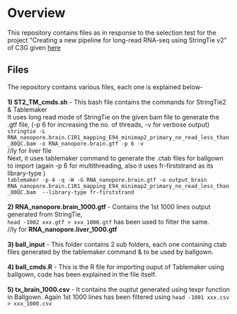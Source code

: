 # Overview
This repository contains files as in response to the selection test for the project "Creating a new pipeline for long-read RNA-seq using StringTie v2" of C3G given [here](https://bitbucket.org/mugqic/gsoc_2020/src/master/) 

## Files
The repository contains various files, each one is explained below- <br/> <br/>
**1) ST2_TM_cmds.sh** - This bash file contains the commands for StringTie2 & Tablemaker <br/>
It uses long read mode of StringTie on the given bam file to generate the .gtf file, (-p 6 for increasing the no. of threads, -v for verbose output) <br/> 
`stringtie -L RNA_nanopore.brain.C1R1_mapping_E94_minimap2_primary_no_read_less_than_80QC.bam -o RNA_nanopore.brain.gtf -p 6 -v` <br/>
//ly for liver file <br/>
Next, it uses tablemaker command to generate the .ctab files for ballgown to import (again -p 6 for multithreading, also it uses fr-firststrand as its library-type ) <br/>
`tablemaker -p 4 -q -W -G RNA_nanopore.brain.gtf -o output_brain RNA_nanopore.brain.C1R1_mapping_E94_minimap2_primary_no_read_less_than_80QC.bam  --library-type fr-firststrand` <br/> <br/>
**2) RNA_nanopore.brain_1000.gtf** - Contains the 1st 1000 lines output generated from StringTie, <br/> `head -1002 xxx.gtf > xxx_1000.gtf` has been used to filter the same. <br/> //ly for **RNA_nanopore.liver_1000.gtf** <br/> <br/>
**3) ball_input** - This folder contains 2 sub folders, each one containing ctab files generated by the tablemaker command & to be used by ballgown. <br/> <br/>
**4) ball_cmds.R** - This is the R file for importing ouput of Tablemaker using ballgown, code has been explained in the file itself. <br/> <br/>
**5) tx_brain_1000.csv** - It contains the ouptut generated using texpr function in Ballgown. Again 1st 1000 lines has been filtered using `head -1001 xxx.csv > xxx_1000.csv`


